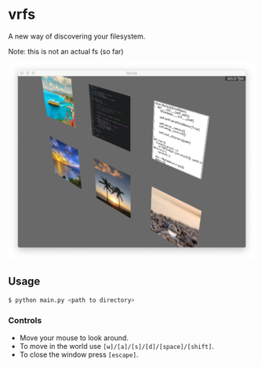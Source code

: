 # vrfs

A new way of discovering your filesystem.

Note: this is not an actual fs (so far)

![example view](docs/example.png)


## Usage

```bash
$ python main.py <path to directory>
```

### Controls

* Move your mouse to look around.
* To move in the world use `[w]/[a]/[s]/[d]/[space]/[shift]`.
* To close the window press `[escape]`.
